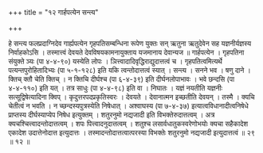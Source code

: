 +++
title = "१२ गार्हपत्येन सन्त्य"

+++

हे सन्त्य फलप्रदाग्निदेव गार्ह्यपत्येन गृहपतिसम्बन्धिना रूपेण युक्तः सन् ऋतुना ऋतुदेवेन सह यज्ञनीर्यज्ञस्य निर्वाहकोऽसि । तस्मात्त्वं देवयते देवविषयकामनायुक्ताय यजमानाय देवान्यज ॥ गार्हपत्येन । गृहपतिना संयुक्ते ञ्यः (पा ४-४-९०) यस्येति लोपः । ञित्त्वादादिवृद्धिराद्युदात्तत्वं च । गृहपतित्वमित्यर्थे पत्यन्तपुरोहितादिभ्यः (पा ५-१-१२८) इति यकि त्वन्तोदात्तत्वं स्यात् । सन्त्य । सनने भव । षणु दाने । क्तिच् क्तौ चेति क्तिच् । न क्तिचि दीर्घश्च (पा ६-४-३९) इति दीर्घनलोपाभावः । भवे छन्दसि (पा ४-४-११०) इति यत् । तत्र साधुः (पा ४-४-९८) इति वा । निघातः । यज्ञं नयतीति यज्ञनीः सत्सूद्विषेत्यादिना क्विप् । कृदुत्तरपदप्रकृतिस्वरः । देवयते । देवानात्मन इच्छतीति देवयन् । तस्मै । क्यचि चेतीत्वं न भवति । न च्छन्दस्यपुत्रस्येति निषेधात् । अश्वाघस्य (पा ७-४-३७) इत्यात्वविधानादीत्वनिषेधे प्राप्तस्य दीर्घस्याप्येप निषेध इत्युक्तम् । शतुरनुमो नद्यजादी इति विभक्तेरुदात्तत्वम् । अत्र क्यचश्चित्त्वादन्तोदात्तत्वम् । शपः पित्त्वादनुदात्तत्वम् । शतुश्च लसार्वधातुकस्वरेणोभयोः क्यचा सहैकादेश एकादेश उदात्तेनोदात्त इत्युदात्तः । तस्मादन्तोदात्तत्वात्परस्या विभक्तेः शतुरनुमो नद्यजादी इत्युदात्तत्वं ॥ २९ ॥ १२ ॥